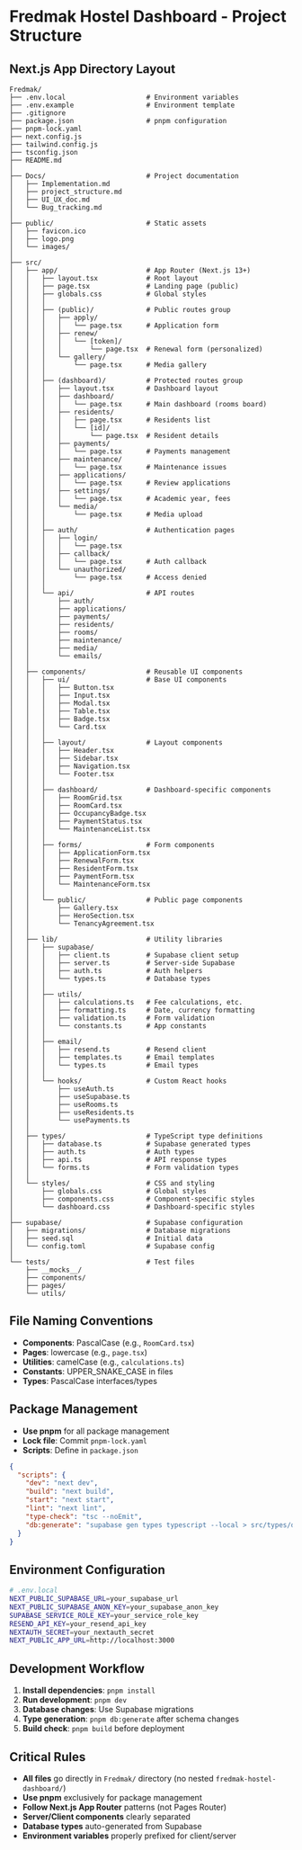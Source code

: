 # Fredmak Hostel Dashboard - Project Structure

## Next.js App Directory Layout

```
Fredmak/
├── .env.local                    # Environment variables
├── .env.example                  # Environment template
├── .gitignore
├── package.json                  # pnpm configuration
├── pnpm-lock.yaml
├── next.config.js
├── tailwind.config.js
├── tsconfig.json
├── README.md
│
├── Docs/                         # Project documentation
│   ├── Implementation.md
│   ├── project_structure.md
│   ├── UI_UX_doc.md
│   └── Bug_tracking.md
│
├── public/                       # Static assets
│   ├── favicon.ico
│   ├── logo.png
│   └── images/
│
├── src/
│   ├── app/                      # App Router (Next.js 13+)
│   │   ├── layout.tsx            # Root layout
│   │   ├── page.tsx              # Landing page (public)
│   │   ├── globals.css           # Global styles
│   │   │
│   │   ├── (public)/             # Public routes group
│   │   │   ├── apply/
│   │   │   │   └── page.tsx      # Application form
│   │   │   ├── renew/
│   │   │   │   └── [token]/
│   │   │   │       └── page.tsx  # Renewal form (personalized)
│   │   │   └── gallery/
│   │   │       └── page.tsx      # Media gallery
│   │   │
│   │   ├── (dashboard)/          # Protected routes group
│   │   │   ├── layout.tsx        # Dashboard layout
│   │   │   ├── dashboard/
│   │   │   │   └── page.tsx      # Main dashboard (rooms board)
│   │   │   ├── residents/
│   │   │   │   ├── page.tsx      # Residents list
│   │   │   │   └── [id]/
│   │   │   │       └── page.tsx  # Resident details
│   │   │   ├── payments/
│   │   │   │   └── page.tsx      # Payments management
│   │   │   ├── maintenance/
│   │   │   │   └── page.tsx      # Maintenance issues
│   │   │   ├── applications/
│   │   │   │   └── page.tsx      # Review applications
│   │   │   ├── settings/
│   │   │   │   └── page.tsx      # Academic year, fees
│   │   │   └── media/
│   │   │       └── page.tsx      # Media upload
│   │   │
│   │   ├── auth/                 # Authentication pages
│   │   │   ├── login/
│   │   │   │   └── page.tsx
│   │   │   ├── callback/
│   │   │   │   └── page.tsx      # Auth callback
│   │   │   └── unauthorized/
│   │   │       └── page.tsx      # Access denied
│   │   │
│   │   └── api/                  # API routes
│   │       ├── auth/
│   │       ├── applications/
│   │       ├── payments/
│   │       ├── residents/
│   │       ├── rooms/
│   │       ├── maintenance/
│   │       ├── media/
│   │       └── emails/
│   │
│   ├── components/               # Reusable UI components
│   │   ├── ui/                   # Base UI components
│   │   │   ├── Button.tsx
│   │   │   ├── Input.tsx
│   │   │   ├── Modal.tsx
│   │   │   ├── Table.tsx
│   │   │   ├── Badge.tsx
│   │   │   └── Card.tsx
│   │   │
│   │   ├── layout/               # Layout components
│   │   │   ├── Header.tsx
│   │   │   ├── Sidebar.tsx
│   │   │   ├── Navigation.tsx
│   │   │   └── Footer.tsx
│   │   │
│   │   ├── dashboard/            # Dashboard-specific components
│   │   │   ├── RoomGrid.tsx
│   │   │   ├── RoomCard.tsx
│   │   │   ├── OccupancyBadge.tsx
│   │   │   ├── PaymentStatus.tsx
│   │   │   └── MaintenanceList.tsx
│   │   │
│   │   ├── forms/                # Form components
│   │   │   ├── ApplicationForm.tsx
│   │   │   ├── RenewalForm.tsx
│   │   │   ├── ResidentForm.tsx
│   │   │   ├── PaymentForm.tsx
│   │   │   └── MaintenanceForm.tsx
│   │   │
│   │   └── public/               # Public page components
│   │       ├── Gallery.tsx
│   │       ├── HeroSection.tsx
│   │       └── TenancyAgreement.tsx
│   │
│   ├── lib/                      # Utility libraries
│   │   ├── supabase/
│   │   │   ├── client.ts         # Supabase client setup
│   │   │   ├── server.ts         # Server-side Supabase
│   │   │   ├── auth.ts           # Auth helpers
│   │   │   └── types.ts          # Database types
│   │   │
│   │   ├── utils/
│   │   │   ├── calculations.ts   # Fee calculations, etc.
│   │   │   ├── formatting.ts     # Date, currency formatting
│   │   │   ├── validation.ts     # Form validation
│   │   │   └── constants.ts      # App constants
│   │   │
│   │   ├── email/
│   │   │   ├── resend.ts         # Resend client
│   │   │   ├── templates.ts      # Email templates
│   │   │   └── types.ts          # Email types
│   │   │
│   │   └── hooks/                # Custom React hooks
│   │       ├── useAuth.ts
│   │       ├── useSupabase.ts
│   │       ├── useRooms.ts
│   │       ├── useResidents.ts
│   │       └── usePayments.ts
│   │
│   ├── types/                    # TypeScript type definitions
│   │   ├── database.ts           # Supabase generated types
│   │   ├── auth.ts               # Auth types
│   │   ├── api.ts                # API response types
│   │   └── forms.ts              # Form validation types
│   │
│   └── styles/                   # CSS and styling
│       ├── globals.css           # Global styles
│       ├── components.css        # Component-specific styles
│       └── dashboard.css         # Dashboard-specific styles
│
├── supabase/                     # Supabase configuration
│   ├── migrations/               # Database migrations
│   ├── seed.sql                  # Initial data
│   └── config.toml               # Supabase config
│
└── tests/                        # Test files
    ├── __mocks__/
    ├── components/
    ├── pages/
    └── utils/
```

## File Naming Conventions

- **Components**: PascalCase (e.g., `RoomCard.tsx`)
- **Pages**: lowercase (e.g., `page.tsx`)
- **Utilities**: camelCase (e.g., `calculations.ts`)
- **Constants**: UPPER_SNAKE_CASE in files
- **Types**: PascalCase interfaces/types

## Package Management

- **Use pnpm** for all package management
- **Lock file**: Commit `pnpm-lock.yaml`
- **Scripts**: Define in `package.json`

```json
{
  "scripts": {
    "dev": "next dev",
    "build": "next build",
    "start": "next start",
    "lint": "next lint",
    "type-check": "tsc --noEmit",
    "db:generate": "supabase gen types typescript --local > src/types/database.ts"
  }
}
```

## Environment Configuration

```bash
# .env.local
NEXT_PUBLIC_SUPABASE_URL=your_supabase_url
NEXT_PUBLIC_SUPABASE_ANON_KEY=your_supabase_anon_key
SUPABASE_SERVICE_ROLE_KEY=your_service_role_key
RESEND_API_KEY=your_resend_api_key
NEXTAUTH_SECRET=your_nextauth_secret
NEXT_PUBLIC_APP_URL=http://localhost:3000
```

## Development Workflow

1. **Install dependencies**: `pnpm install`
2. **Run development**: `pnpm dev`
3. **Database changes**: Use Supabase migrations
4. **Type generation**: `pnpm db:generate` after schema changes
5. **Build check**: `pnpm build` before deployment

## Critical Rules

- **All files** go directly in `Fredmak/` directory (no nested `fredmak-hostel-dashboard/`)
- **Use pnpm** exclusively for package management
- **Follow Next.js App Router** patterns (not Pages Router)
- **Server/Client components** clearly separated
- **Database types** auto-generated from Supabase
- **Environment variables** properly prefixed for client/server 